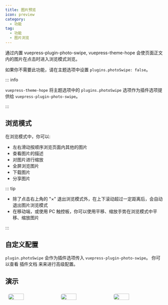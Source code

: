 ```yaml
---
title: 图片预览
icon: preview
category:
  - 功能
tag:
  - 功能
  - 图片浏览
---
```


通过内置 <ProjectLink name="photo-swipe" path="/zh/">vuepress-plugin-photo-swipe</ProjectLink>, vuepress-theme-hope 会使页面正文内的图片在点击时进入浏览模式浏览。

如果你不需要此功能，请在主题选项中设置 `plugins.photoSwipe: false`。

::: info

`vuepress-theme-hope` 将主题选项中的 `plugins.photoSwipe` 选项作为插件选项提供给 `vuepress-plugin-photo-swipe`。

:::

<!-- more -->

## 浏览模式

在浏览模式中，你可以:

- 左右滑动按顺序浏览页面内其他的图片
- 查看图片的描述
- 对图片进行缩放
- 全屏浏览图片
- 下载图片
- 分享图片

::: tip

- 除了点击右上角的 "×" 退出浏览模式外，在上下滚动超过一定距离后，会自动退出图片浏览模式
- 在移动端，或使用 PC 触控板，你可以使用平移、缩放手势在浏览模式中平移、缩放图片

:::

## 自定义配置

`plugin.photoSwipe` 会作为插件选项传入 <ProjectLink name="photo-swipe">`vuepress-plugin-photo-swipe`</ProjectLink>。 你可以查看 <ProjectLink name="photo-swipe">插件文档</ProjectLink> 来来进行高级配置。

## 演示

<!-- markdownlint-disable -->

<div class="image-preview">
  <img src="/assets/image/1.jpg" />
  <img src="/assets/image/2.jpg" />
  <img src="/assets/image/3.jpg" />
</div>

<style>
  .image-preview {
    display: flex;
    justify-content: space-evenly;
    align-items: center;
    flex-wrap: wrap;
  }

  .image-preview > img {
     box-sizing: border-box;
     width: 33.3% !important;
     padding: 9px;
     border-radius: 16px;
  }

  @media (max-width: 719px){
    .image-preview > img {
      width: 50% !important;
    }
  }

  @media (max-width: 419px){
    .image-preview > img {
      width: 100% !important;
    }
  }
</style>

<!-- markdownlint-restore -->

